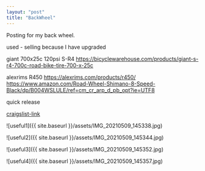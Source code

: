 ```yaml
---
layout: "post"
title: "BackWheel"
---
```


Posting for my back wheel.

used - selling because I have upgraded

giant 700x25c 120psi S-R4 https://bicyclewarehouse.com/products/giant-s-r4-700c-road-bike-tire-700-x-25c

alexrims R450 https://alexrims.com/products/r450/ https://www.amazon.com/Road-Wheel-Shimano-8-Speed-Black/dp/B004WSLULE/ref=cm_cr_arp_d_pb_opt?ie=UTF8

quick release

[craigslist-link](https://newyork.craigslist.org/mnh/bop/d/new-york-back-wheel/7319854463.html)

![useful1]({{ site.baseurl }}/assets/IMG_20210509_145338.jpg)

![useful2]({{ site.baseurl }}/assets/IMG_20210509_145344.jpg)

![useful3]({{ site.baseurl }}/assets/IMG_20210509_145352.jpg)

![useful4]({{ site.baseurl }}/assets/IMG_20210509_145357.jpg)
